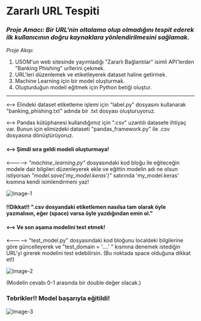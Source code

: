 
# Zararlı URL Tespiti 

### _Proje Amacı: Bir URL'nin oltalama olup olmadığını tespit ederek ilk kullanıcının doğru kaynaklara yönlendirilmesini sağlamak._

*Proje Akışı:*
1. USOM'un web sitesinde yayımladığı "Zararlı Bağlantılar" isimli API'lerden "Banking Phishing" urllerini çekmek.
2. URL'leri düzenlemek ve etiketleyerek dataset haline getirmek.
3. Machine Learning için bir model oluşturmak.
4. Oluşturduğun modeli eğitmek için Python betiği oluştur.

---------------------------------------------------------------------------

<--> Elindeki dataset etiketleme işlemi için "label.py" dosyasını kullanarak "banking_phishing.txt" adında bir .txt dosyası oluşturuyoruz.

<--> Pandas kütüphanesi kullandığımız için ".csv" uzantılı datasete ihtiyaç var. Bunun için elimizdeki dataseti "pandas_framework.py" ile .csv dosyasına dönüştürüyoruz.

#### <--> Şimdi sıra geldi modeli oluşturmaya! 
    
<-----> _"machine_learning.py"_ dosyasındaki kod bloğu ile eğiteceğin modele dair bilgileri düzenleyerek ekle ve eğittin modelin adı ne olsun istiyorsan _"model.save('my_model.keras')"_ satırında 'my_model.keras' kısmına kendi isimlendirmeni yaz!
    
![Image-1](https://github.com/user-attachments/assets/10c1a52a-e1e4-4c3c-b146-36174082443d)
    
#### !!Dikkat!! ".csv dosyandaki etiketlemen nasılsa tam olarak öyle yazmalısın, eğer (space) varsa öyle yazdığından emin ol."

#### <--> Ve son aşama modelini test etmek! 

<-----> "test_model.py" dosyasındaki kod bloğunu localdeki bilgilerine göre güncelleyerek ve "test_domain = '....' " kısmına denemek istediğin URL'yi girerek modelini test edebilirsin. (Bu noktada space olduğuna dikkat et!)

![Image-2](https://github.com/user-attachments/assets/599a1492-a191-432f-9ebb-43d9bbe72f73)

(Modelin cevabı 0-1 arasında bir double değer olacak.)

### Tebrikler!! Model başarıyla eğitildi!

![Image-3](return.png)